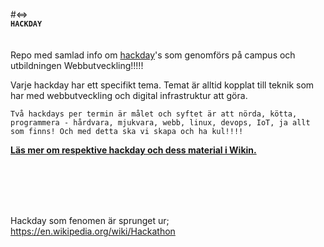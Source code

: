 
#<=>  
**`HACKDAY`**    
<br>
<br>
Repo med samlad info om <a href="http://hackdaymanifesto.com/">hackday</a>'s som genomförs på campus och utbildningen Webbutveckling!!!!!    

Varje hackday har ett specifikt tema. Temat är alltid kopplat till teknik som har med webbutveckling och digital infrastruktur att göra.    

`Två hackdays per termin är målet och syftet är att nörda, kötta, programmera - hårdvara, mjukvara, webb, linux, devops, IoT, ja allt som finns! Och med detta ska vi skapa och ha kul!!!!`


**<a href="https://github.com/dite-bth/hackday/wiki">Läs mer om respektive hackday och dess material i Wikin.</a>**




<br>
<br>
<br>
<br>



Hackday som fenomen är sprunget ur;  
https://en.wikipedia.org/wiki/Hackathon  

